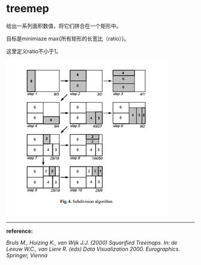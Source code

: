 # treemep

给出一系列面积数值，将它们拼合在一个矩形中。

目标是minimiaze max{所有矩形的长宽比（ratio）}。

这里定义ratio不小于1。

<img src="figure4.png">


---

<b>reference:</b> 

<i>Bruls M., Huizing K., van Wijk J.J. (2000) Squarified Treemaps. In: de Leeuw W.C., van Liere R. (eds) Data Visualization 2000. Eurographics. Springer, Vienna</i>